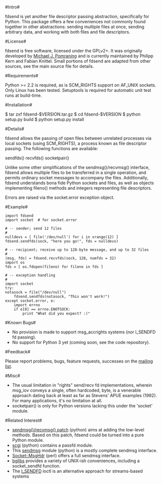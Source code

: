 #Intro#

fdsend is yet another file descriptor passing abstraction, specifically for Python. This package offers a few conveniences not commonly found together in other abstractions: sending multiple files at once, sending arbitrary data, and working with both files and file descriptors.

#License#

fdsend is free software, licensed under the GPLv2+. It was originally developed by [Michael J. Pomraning](http://pilcrow.madison.wi.us/) and is currently maintained by Philipp Kern and Fabian Knittel. Small portions of fdsend are adapted from other sources, see the main source file for details.

#Requirements#

Python >= 2.2 is required, as is SCM_RIGHTS support on AF_UNIX sockets. Only Linux has been tested. Setuptools is required for automatic unit test runs at 
build-time.

#Installation#

  $ tar zxf fdsend-$VERSION.tar.gz
  $ cd fdsend-$VERSION
  $ python setup.py build
  $ python setup.py install

#Details#

fdsend allows the passing of open files between unrelated processes via local sockets (using SCM_RIGHTS), a process known as file descriptor passing.  The following functions are available:

  sendfds()
  recvfds()
  socketpair()

Unlike some other simplifications of the sendmsg()/recvmsg() interface, fdsend allows multiple files to be transferred in a single operation, and permits ordinary socket messages to accompany the files.  Additionally, fdsend understands bona fide Python sockets and files, as well as objects implementing fileno() methods and integers representing file descriptors.

Errors are raised via the socket.error exception object.

#Example#

    import fdsend
    import socket  # for socket.error    

    # -- sender; send 12 files
    #
    nulldevs = [ file('/dev/null') for i in xrange(12) ]
    fdsend.sendfds(sock, "here you go!", fds = nulldevs)

    # -- recipient; receive up to 128-byte message, and up to 32 files
    #
    (msg, fds) = fdsend.recvfds(sock, 128, numfds = 32)
    import os
    fds = [ os.fdopen(fileno) for fileno in fds ]

    # -- exception handling
    #
    import socket
    try:
	notasock = file("/dev/null")
        fdsend.sendfds(notasock, "This won't work!")
    except socket.error, e:
        import errno
        if e[0] == errno.ENOTSOCK:
            print "What did you expect? :)"

#Known Bugs#

- No provision is made to support msg_accrights systems (nor I_SENDFD fd passing).
- No support for Python 3 yet (coming soon, see the code repository).

#Feedback#

Please report problems, bugs, feature requests, successes on the [mailing list](https://groups.google.com/group/python-fdsend).

#Misc#

- The usual limitation in "rights" send/recv fd implementations, wherein
  msg_iov conveys a single, often hardcoded, byte, is a venerable approach
  dating back at least as far as Stevens' APUE examples (1992).  For many
  applications, it's no limitation at all.
- socketpair() is only for Python versions lacking this under the 'socket'
  module.

#Related Interest#

- [sendmsg()/recvmsg() patch](http://bugs.python.org/issue6560) (python) aims at adding the low-level methods. Based on this patch, fdsend could be turned into a pure Python module.
- [scgi](http://www.mems-exchange.org/software/scgi/) (python) contains a passfd module.
- This [sendmsg](http://www.python.org/pycon/dc2004/papers/51/migration-code/sendmsg/) module (python) is a mostly complete sendmsg interface.
- [Socket::MsgHdr](http://search.cpan.org/dist/Socket-MsgHdr/lib/Socket/MsgHdr.pm) (perl) offers a full sendmsg interface.
- [bglibs](http://untroubled.org/bglibs/) provides a variety of UNIX-ish conveniences, including a socket_sendfd function.
- The [I_SENDFD](http://pubs.opengroup.org/onlinepubs/007908799/xsh/ioctl.html) ioctl is an alternative approach for streams-based systems